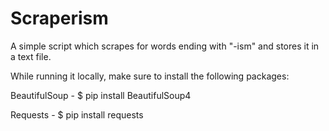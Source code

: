 # Scraperism
A simple script which scrapes for words ending with "-ism" and stores it in a text file.

While running it locally, make sure to install the following packages:

BeautifulSoup -
$ pip install BeautifulSoup4

Requests -
$ pip install requests
